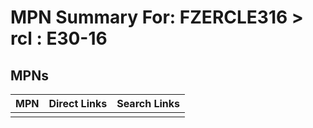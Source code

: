



# MPN Summary For: FZERCLE316 > rcl : E30-16

## MPNs
  

|MPN|Direct Links|Search Links|
| :--- | :--- | :--- |
||||
